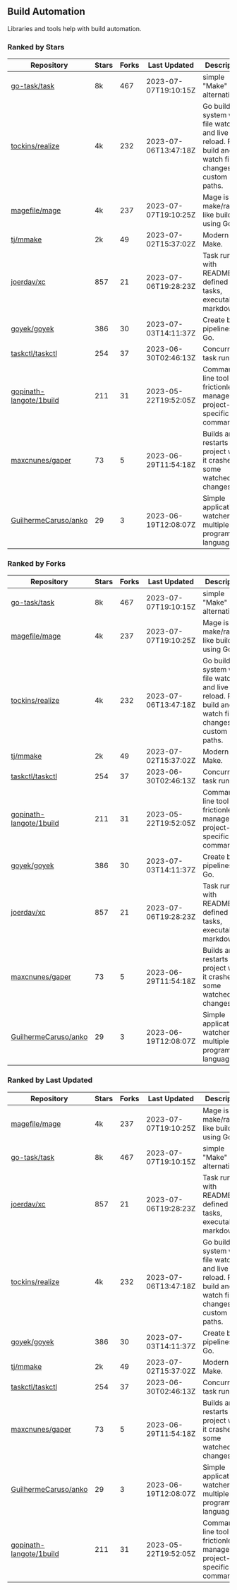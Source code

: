 ## Build Automation

Libraries and tools help with build automation.

### Ranked by Stars

| Repository | Stars | Forks | Last Updated | Description | 
|------------|-------|-------|--------------|-------------|
| [go-task/task](https://github.com/go-task/task) | 8k | 467 | 2023-07-07T19:10:15Z |  simple "Make" alternative. |
| [tockins/realize](https://github.com/tockins/realize) | 4k | 232 | 2023-07-06T13:47:18Z |  Go build a system with file watchers and live to reload. Run, build and watch file changes with custom paths. |
| [magefile/mage](https://github.com/magefile/mage) | 4k | 237 | 2023-07-07T19:10:25Z |  Mage is a make/rake-like build tool using Go. |
| [tj/mmake](https://github.com/tj/mmake) | 2k | 49 | 2023-07-02T15:37:02Z |  Modern Make. |
| [joerdav/xc](https://github.com/joerdav/xc) | 857 | 21 | 2023-07-06T19:28:23Z |  Task runner with README.md defined tasks, executable markdown. |
| [goyek/goyek](https://github.com/goyek/goyek) | 386 | 30 | 2023-07-03T14:11:37Z |  Create build pipelines in Go. |
| [taskctl/taskctl](https://github.com/taskctl/taskctl) | 254 | 37 | 2023-06-30T02:46:13Z |  Concurrent task runner. |
| [gopinath-langote/1build](https://github.com/gopinath-langote/1build) | 211 | 31 | 2023-05-22T19:52:05Z |  Command line tool to frictionlessly manage project-specific commands. |
| [maxcnunes/gaper](https://github.com/maxcnunes/gaper) | 73 | 5 | 2023-06-29T11:54:18Z |  Builds and restarts a Go project when it crashes or some watched file changes. |
| [GuilhermeCaruso/anko](https://github.com/GuilhermeCaruso/anko) | 29 | 3 | 2023-06-19T12:08:07Z |  Simple application watcher for multiple programming languages. |

### Ranked by Forks

| Repository | Stars | Forks | Last Updated | Description | 
|------------|-------|-------|--------------|-------------|
| [go-task/task](https://github.com/go-task/task) | 8k | 467 | 2023-07-07T19:10:15Z |  simple "Make" alternative. |
| [magefile/mage](https://github.com/magefile/mage) | 4k | 237 | 2023-07-07T19:10:25Z |  Mage is a make/rake-like build tool using Go. |
| [tockins/realize](https://github.com/tockins/realize) | 4k | 232 | 2023-07-06T13:47:18Z |  Go build a system with file watchers and live to reload. Run, build and watch file changes with custom paths. |
| [tj/mmake](https://github.com/tj/mmake) | 2k | 49 | 2023-07-02T15:37:02Z |  Modern Make. |
| [taskctl/taskctl](https://github.com/taskctl/taskctl) | 254 | 37 | 2023-06-30T02:46:13Z |  Concurrent task runner. |
| [gopinath-langote/1build](https://github.com/gopinath-langote/1build) | 211 | 31 | 2023-05-22T19:52:05Z |  Command line tool to frictionlessly manage project-specific commands. |
| [goyek/goyek](https://github.com/goyek/goyek) | 386 | 30 | 2023-07-03T14:11:37Z |  Create build pipelines in Go. |
| [joerdav/xc](https://github.com/joerdav/xc) | 857 | 21 | 2023-07-06T19:28:23Z |  Task runner with README.md defined tasks, executable markdown. |
| [maxcnunes/gaper](https://github.com/maxcnunes/gaper) | 73 | 5 | 2023-06-29T11:54:18Z |  Builds and restarts a Go project when it crashes or some watched file changes. |
| [GuilhermeCaruso/anko](https://github.com/GuilhermeCaruso/anko) | 29 | 3 | 2023-06-19T12:08:07Z |  Simple application watcher for multiple programming languages. |

### Ranked by Last Updated

| Repository | Stars | Forks | Last Updated | Description | 
|------------|-------|-------|--------------|-------------|
| [magefile/mage](https://github.com/magefile/mage) | 4k | 237 | 2023-07-07T19:10:25Z |  Mage is a make/rake-like build tool using Go. |
| [go-task/task](https://github.com/go-task/task) | 8k | 467 | 2023-07-07T19:10:15Z |  simple "Make" alternative. |
| [joerdav/xc](https://github.com/joerdav/xc) | 857 | 21 | 2023-07-06T19:28:23Z |  Task runner with README.md defined tasks, executable markdown. |
| [tockins/realize](https://github.com/tockins/realize) | 4k | 232 | 2023-07-06T13:47:18Z |  Go build a system with file watchers and live to reload. Run, build and watch file changes with custom paths. |
| [goyek/goyek](https://github.com/goyek/goyek) | 386 | 30 | 2023-07-03T14:11:37Z |  Create build pipelines in Go. |
| [tj/mmake](https://github.com/tj/mmake) | 2k | 49 | 2023-07-02T15:37:02Z |  Modern Make. |
| [taskctl/taskctl](https://github.com/taskctl/taskctl) | 254 | 37 | 2023-06-30T02:46:13Z |  Concurrent task runner. |
| [maxcnunes/gaper](https://github.com/maxcnunes/gaper) | 73 | 5 | 2023-06-29T11:54:18Z |  Builds and restarts a Go project when it crashes or some watched file changes. |
| [GuilhermeCaruso/anko](https://github.com/GuilhermeCaruso/anko) | 29 | 3 | 2023-06-19T12:08:07Z |  Simple application watcher for multiple programming languages. |
| [gopinath-langote/1build](https://github.com/gopinath-langote/1build) | 211 | 31 | 2023-05-22T19:52:05Z |  Command line tool to frictionlessly manage project-specific commands. |

